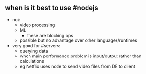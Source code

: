 

## when is it best to use #nodejs 
- not:
	- video processing
	- ML
		- these are blocking ops 
	- possible but no advantage over other languages/runtimes
- very good for #servers:
	- querying data
	- when main performance problem is input/output rather than calculations
	- eg Netflix uses node to send video files from DB to client